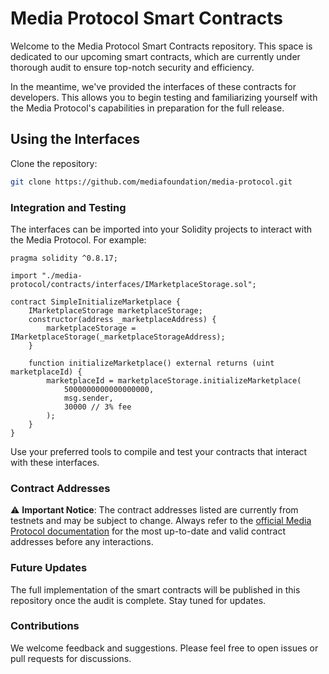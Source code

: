 # Media Protocol Smart Contracts

Welcome to the Media Protocol Smart Contracts repository. This space is dedicated to our upcoming smart contracts, which are currently under thorough audit to ensure top-notch security and efficiency.

In the meantime, we've provided the interfaces of these contracts for developers. This allows you to begin testing and familiarizing yourself with the Media Protocol's capabilities in preparation for the full release.

## Using the Interfaces

Clone the repository:

```bash
git clone https://github.com/mediafoundation/media-protocol.git
```

### Integration and Testing
The interfaces can be imported into your Solidity projects to interact with the Media Protocol. For example:
```solidity
pragma solidity ^0.8.17;

import "./media-protocol/contracts/interfaces/IMarketplaceStorage.sol";

contract SimpleInitializeMarketplace {
    IMarketplaceStorage marketplaceStorage;
    constructor(address _marketplaceAddress) {
        marketplaceStorage = IMarketplaceStorage(_marketplaceStorageAddress);
    }

    function initializeMarketplace() external returns (uint marketplaceId) {
        marketplaceId = marketplaceStorage.initializeMarketplace(
            5000000000000000000, 
            msg.sender, 
            30000 // 3% fee
        );
    }
}
```

Use your preferred tools to compile and test your contracts that interact with these interfaces.

### Contract Addresses

⚠️ **Important Notice**: The contract addresses listed are currently from testnets and may be subject to change. Always refer to the [official Media Protocol documentation](https://www.mediaprotocol.net/smart-contracts/deployment-addresses) for the most up-to-date and valid contract addresses before any interactions.


### Future Updates
The full implementation of the smart contracts will be published in this repository once the audit is complete. Stay tuned for updates.

### Contributions
We welcome feedback and suggestions. Please feel free to open issues or pull requests for discussions.
